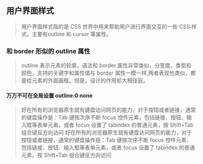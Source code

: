 ## 用户界面样式
> 用户界面样式指的是 CSS 世界中用来帮助用户进行界面交互的一些 CSS 样式，主要有outline 和 cursor 等属性。

### 和 border 形似的 outline 属性
> outline 表示元素的轮廓，语法和 border 属性非常类似，分宽度、类型和颜色，支持的关键字和属性值与 border 属性一模一样,两者表现也类似，都是给元素的外面画框。但是，设计的作用却大相径庭。

#### 万万不可在全局设置 outline:0 none
> 好在所有的浏览器原生就有键盘访问网页的能力，对于按钮或者链接，通常的键盘操作是：Tab 键按次序不断 focus 控件元素，包括链接、按钮、输入框等表单元素，或者 focus 设置了 tabindex 的普通元素，按 Shift+Tab 组合键反方向访问
> 好在所有的浏览器原生就有键盘访问网页的能力，对于按钮或者链接，通常的键盘操作是：Tab 键按次序不断 focus 控件元素，包括链接、按钮、输入框等表单元素，或者 focus 设置了 tabindex 的普通元素，按 Shift+Tab 组合键反方向访问
